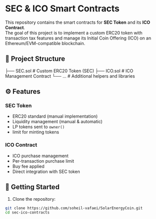 # SEC & ICO Smart Contracts

This repository contains the smart contracts for **SEC Token** and its **ICO Contract**.  
The goal of this project is to implement a custom ERC20 token with transaction tax features and manage its Initial Coin Offering (ICO) on an Ethereum/EVM-compatible blockchain.

## 📂 Project Structure



├── SEC.sol # Custom ERC20 Token (SEC)
├── ICO.sol # ICO Management Contract
└── ... # Additional helpers and libraries



## ⚙️ Features

### SEC Token
- ERC20 standard (manual implementation)  
- Liquidity management (manual & automatic)  
- LP tokens sent to `owner()`  
- limit for minting tokens

### ICO Contract
- ICO purchase management  
- Per-transaction purchase limit  
- Buy fee applied  
- Direct integration with SEC token  

## 🚀 Getting Started

1. Clone the repository:
```bash
git clone https://github.com/soheil-vafaei/SolarEnergyCoin.git
cd sec-ico-contracts

